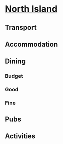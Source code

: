 # [North Island](https://en.wikipedia.org/wiki/North_Island)

## Transport

## Accommodation

## Dining

### Budget

### Good

### Fine

## Pubs

## Activities
